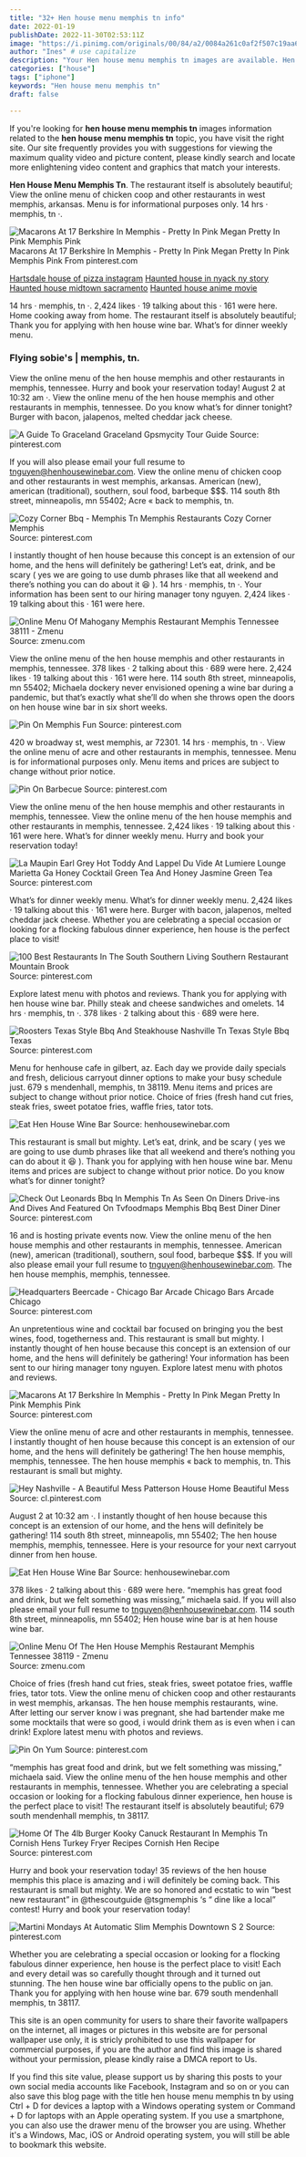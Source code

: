 ```yaml
---
title: "32+ Hen house menu memphis tn info"
date: 2022-01-19
publishDate: 2022-11-30T02:53:11Z
image: "https://i.pinimg.com/originals/00/84/a2/0084a261c0af2f507c19aa63ac5a864e.jpg"
author: "Ines" # use capitalize
description: "Your Hen house menu memphis tn images are available. Hen house menu memphis tn are a topic that is being searched for and liked by netizens now. You can Download the Hen house menu memphis tn files here. Get all free images."
categories: ["house"]
tags: ["iphone"]
keywords: "Hen house menu memphis tn"
draft: false

---
```


If you're looking for **hen house menu memphis tn** images information related to the **hen house menu memphis tn** topic, you have visit the right  site.  Our site frequently  provides you with  suggestions  for viewing  the maximum  quality video and picture  content, please kindly search and locate more enlightening video content and graphics  that match your interests.

**Hen House Menu Memphis Tn**. The restaurant itself is absolutely beautiful; View the online menu of chicken coop and other restaurants in west memphis, arkansas. Menu is for informational purposes only. 14 hrs · memphis, tn ·.

![Macarons At 17 Berkshire In Memphis - Pretty In Pink Megan Pretty In Pink Memphis Pink](https://i.pinimg.com/originals/60/59/62/605962dbeac3c40925b731928a89bd18.jpg "Macarons At 17 Berkshire In Memphis - Pretty In Pink Megan Pretty In Pink Memphis Pink")
Macarons At 17 Berkshire In Memphis - Pretty In Pink Megan Pretty In Pink Memphis Pink From pinterest.com

[Hartsdale house of pizza instagram](/hartsdale-house-of-pizza-instagram/)
[Haunted house in nyack ny story](/haunted-house-in-nyack-ny-story/)
[Haunted house midtown sacramento](/haunted-house-midtown-sacramento/)
[Haunted house anime movie](/haunted-house-anime-movie/)

14 hrs · memphis, tn ·. 2,424 likes · 19 talking about this · 161 were here. Home cooking away from home. The restaurant itself is absolutely beautiful; Thank you for applying with hen house wine bar. What’s for dinner weekly menu.

### Flying sobie&#039;s | memphis, tn.

View the online menu of the hen house memphis and other restaurants in memphis, tennessee. Hurry and book your reservation today! August 2 at 10:32 am ·. View the online menu of the hen house memphis and other restaurants in memphis, tennessee. Do you know what’s for dinner tonight? Burger with bacon, jalapenos, melted cheddar jack cheese.


![A Guide To Graceland Graceland Gpsmycity Tour Guide](https://i.pinimg.com/736x/6a/3b/d6/6a3bd6c708bc72e0f0e6bf69e15fff16.jpg "A Guide To Graceland Graceland Gpsmycity Tour Guide")
Source: pinterest.com

If you will also please email your full resume to tnguyen@henhousewinebar.com. View the online menu of chicken coop and other restaurants in west memphis, arkansas. American (new), american (traditional), southern, soul food, barbeque $$$. 114 south 8th street, minneapolis, mn 55402; Acre « back to memphis, tn.

![Cozy Corner Bbq - Memphis Tn Memphis Restaurants Cozy Corner Memphis](https://i.pinimg.com/originals/87/72/a6/8772a6889eeadcfcd9a8fc8834f958b6.png "Cozy Corner Bbq - Memphis Tn Memphis Restaurants Cozy Corner Memphis")
Source: pinterest.com

I instantly thought of hen house because this concept is an extension of our home, and the hens will definitely be gathering! Let’s eat, drink, and be scary ( yes we are going to use dumb phrases like that all weekend and there’s nothing you can do about it 😆 ). 14 hrs · memphis, tn ·. Your information has been sent to our hiring manager tony nguyen. 2,424 likes · 19 talking about this · 161 were here.

![Online Menu Of Mahogany Memphis Restaurant Memphis Tennessee 38111 - Zmenu](https://image.zmenu.com/menupic/4302857/a1280471-ac58-4712-984f-9f175d14a75e.jpg "Online Menu Of Mahogany Memphis Restaurant Memphis Tennessee 38111 - Zmenu")
Source: zmenu.com

View the online menu of the hen house memphis and other restaurants in memphis, tennessee. 378 likes · 2 talking about this · 689 were here. 2,424 likes · 19 talking about this · 161 were here. 114 south 8th street, minneapolis, mn 55402; Michaela dockery never envisioned opening a wine bar during a pandemic, but that’s exactly what she’ll do when she throws open the doors on hen house wine bar in six short weeks.

![Pin On Memphis Fun](https://i.pinimg.com/originals/40/4e/ef/404eef01ec306a6ec402ef2311f55f7e.png "Pin On Memphis Fun")
Source: pinterest.com

420 w broadway st, west memphis, ar 72301. 14 hrs · memphis, tn ·. View the online menu of acre and other restaurants in memphis, tennessee. Menu is for informational purposes only. Menu items and prices are subject to change without prior notice.

![Pin On Barbecue](https://i.pinimg.com/originals/1e/00/59/1e00596f485e9e535ae04e85109db739.jpg "Pin On Barbecue")
Source: pinterest.com

View the online menu of the hen house memphis and other restaurants in memphis, tennessee. View the online menu of the hen house memphis and other restaurants in memphis, tennessee. 2,424 likes · 19 talking about this · 161 were here. What’s for dinner weekly menu. Hurry and book your reservation today!

![La Maupin Earl Grey Hot Toddy And Lappel Du Vide At Lumiere Lounge Marietta Ga Honey Cocktail Green Tea And Honey Jasmine Green Tea](https://i.pinimg.com/originals/61/f3/fb/61f3fb774c3d486bab5d12162cfc90a9.jpg "La Maupin Earl Grey Hot Toddy And Lappel Du Vide At Lumiere Lounge Marietta Ga Honey Cocktail Green Tea And Honey Jasmine Green Tea")
Source: pinterest.com

What’s for dinner weekly menu. What’s for dinner weekly menu. 2,424 likes · 19 talking about this · 161 were here. Burger with bacon, jalapenos, melted cheddar jack cheese. Whether you are celebrating a special occasion or looking for a flocking fabulous dinner experience, hen house is the perfect place to visit!

![100 Best Restaurants In The South Southern Living Southern Restaurant Mountain Brook](https://i.pinimg.com/474x/8e/27/d2/8e27d2998af71f55fa0b2c7a59a9d31f--southern-restaurant-sweet-home-alabama.jpg "100 Best Restaurants In The South Southern Living Southern Restaurant Mountain Brook")
Source: pinterest.com

Explore latest menu with photos and reviews. Thank you for applying with hen house wine bar. Philly steak and cheese sandwiches and omelets. 14 hrs · memphis, tn ·. 378 likes · 2 talking about this · 689 were here.

![Roosters Texas Style Bbq And Steakhouse Nashville Tn Texas Style Bbq Texas](https://i.pinimg.com/736x/e8/b2/40/e8b24087212e1e01774433b6ce3536e4--texas-bbq-roosters.jpg "Roosters Texas Style Bbq And Steakhouse Nashville Tn Texas Style Bbq Texas")
Source: pinterest.com

Menu for henhouse cafe in gilbert, az. Each day we provide daily specials and fresh, delicious carryout dinner options to make your busy schedule just. 679 s mendenhall, memphis, tn 38119. Menu items and prices are subject to change without prior notice. Choice of fries (fresh hand cut fries, steak fries, sweet potatoe fries, waffle fries, tator tots.

![Eat Hen House Wine Bar](https://images.squarespace-cdn.com/content/v1/5f6bbc3dedff2f7efac4609b/1601314301691-MJPHHJND6RKDEESIRI7I/HenHouse+Logo+Long.png "Eat Hen House Wine Bar")
Source: henhousewinebar.com

This restaurant is small but mighty. Let’s eat, drink, and be scary ( yes we are going to use dumb phrases like that all weekend and there’s nothing you can do about it 😆 ). Thank you for applying with hen house wine bar. Menu items and prices are subject to change without prior notice. Do you know what’s for dinner tonight?

![Check Out Leonards Bbq In Memphis Tn As Seen On Diners Drive-ins And Dives And Featured On Tvfoodmaps Memphis Bbq Best Diner Diner](https://i.pinimg.com/736x/20/19/79/201979fbffcb98afe408562b7ee6e15f--memphis-tennessee-food-network.jpg "Check Out Leonards Bbq In Memphis Tn As Seen On Diners Drive-ins And Dives And Featured On Tvfoodmaps Memphis Bbq Best Diner Diner")
Source: pinterest.com

16 and is hosting private events now. View the online menu of the hen house memphis and other restaurants in memphis, tennessee. American (new), american (traditional), southern, soul food, barbeque $$$. If you will also please email your full resume to tnguyen@henhousewinebar.com. The hen house memphis, memphis, tennessee.

![Headquarters Beercade - Chicago Bar Arcade Chicago Bars Arcade Chicago](https://i.pinimg.com/originals/91/61/d3/9161d30d56d036b0f901cebb7ea1c134.jpg "Headquarters Beercade - Chicago Bar Arcade Chicago Bars Arcade Chicago")
Source: pinterest.com

An unpretentious wine and cocktail bar focused on bringing you the best wines, food, togetherness and. This restaurant is small but mighty. I instantly thought of hen house because this concept is an extension of our home, and the hens will definitely be gathering! Your information has been sent to our hiring manager tony nguyen. Explore latest menu with photos and reviews.

![Macarons At 17 Berkshire In Memphis - Pretty In Pink Megan Pretty In Pink Memphis Pink](https://i.pinimg.com/originals/60/59/62/605962dbeac3c40925b731928a89bd18.jpg "Macarons At 17 Berkshire In Memphis - Pretty In Pink Megan Pretty In Pink Memphis Pink")
Source: pinterest.com

View the online menu of acre and other restaurants in memphis, tennessee. I instantly thought of hen house because this concept is an extension of our home, and the hens will definitely be gathering! The hen house memphis, memphis, tennessee. The hen house memphis « back to memphis, tn. This restaurant is small but mighty.

![Hey Nashville - A Beautiful Mess Patterson House Home Beautiful Mess](https://i.pinimg.com/originals/60/a2/11/60a211375e03fb34249491c92c94d6e5.jpg "Hey Nashville - A Beautiful Mess Patterson House Home Beautiful Mess")
Source: cl.pinterest.com

August 2 at 10:32 am ·. I instantly thought of hen house because this concept is an extension of our home, and the hens will definitely be gathering! 114 south 8th street, minneapolis, mn 55402; The hen house memphis, memphis, tennessee. Here is your resource for your next carryout dinner from hen house.

![Eat Hen House Wine Bar](https://images.squarespace-cdn.com/content/v1/5f6bbc3dedff2f7efac4609b/1601312353542-32EHWYYUJUOXAKXOLIGZ/Feather+Logo.png "Eat Hen House Wine Bar")
Source: henhousewinebar.com

378 likes · 2 talking about this · 689 were here. “memphis has great food and drink, but we felt something was missing,” michaela said. If you will also please email your full resume to tnguyen@henhousewinebar.com. 114 south 8th street, minneapolis, mn 55402; Hen house wine bar is at hen house wine bar.

![Online Menu Of The Hen House Memphis Restaurant Memphis Tennessee 38119 - Zmenu](https://image.zmenu.com/menupic/5597383/c6b7d960-14ae-4c3a-8c14-1f6afe549fd8.jpg "Online Menu Of The Hen House Memphis Restaurant Memphis Tennessee 38119 - Zmenu")
Source: zmenu.com

Choice of fries (fresh hand cut fries, steak fries, sweet potatoe fries, waffle fries, tator tots. View the online menu of chicken coop and other restaurants in west memphis, arkansas. The hen house memphis restaurants, wine. After letting our server know i was pregnant, she had bartender make me some mocktails that were so good, i would drink them as is even when i can drink! Explore latest menu with photos and reviews.

![Pin On Yum](https://i.pinimg.com/originals/78/29/e2/7829e2bcc963d1f92510792ce1b386cc.jpg "Pin On Yum")
Source: pinterest.com

“memphis has great food and drink, but we felt something was missing,” michaela said. View the online menu of the hen house memphis and other restaurants in memphis, tennessee. Whether you are celebrating a special occasion or looking for a flocking fabulous dinner experience, hen house is the perfect place to visit! The restaurant itself is absolutely beautiful; 679 south mendenhall memphis, tn 38117.

![Home Of The 4lb Burger Kooky Canuck Restaurant In Memphis Tn Cornish Hens Turkey Fryer Recipes Cornish Hen Recipe](https://i.pinimg.com/originals/16/a5/a8/16a5a805ee622901bc4661d72625ed3d.jpg "Home Of The 4lb Burger Kooky Canuck Restaurant In Memphis Tn Cornish Hens Turkey Fryer Recipes Cornish Hen Recipe")
Source: pinterest.com

Hurry and book your reservation today! 35 reviews of the hen house memphis this place is amazing and i will definitely be coming back. This restaurant is small but mighty. We are so honored and ecstatic to win “best new restaurant” in @thescoutguide @tsgmemphis ‘s “ dine like a local” contest! Hurry and book your reservation today!

![Martini Mondays At Automatic Slim Memphis Downtown S 2](https://i.pinimg.com/originals/00/84/a2/0084a261c0af2f507c19aa63ac5a864e.jpg "Martini Mondays At Automatic Slim Memphis Downtown S 2")
Source: pinterest.com

Whether you are celebrating a special occasion or looking for a flocking fabulous dinner experience, hen house is the perfect place to visit! Each and every detail was so carefully thought through and it turned out stunning. The hen house wine bar officially opens to the public on jan. Thank you for applying with hen house wine bar. 679 south mendenhall memphis, tn 38117.

This site is an open community for users to share their favorite wallpapers on the internet, all images or pictures in this website are for personal wallpaper use only, it is stricly prohibited to use this wallpaper for commercial purposes, if you are the author and find this image is shared without your permission, please kindly raise a DMCA report to Us.

If you find this site value, please support us by sharing this posts to your own social media accounts like Facebook, Instagram and so on or you can also save this blog page with the title hen house menu memphis tn by using Ctrl + D for devices a laptop with a Windows operating system or Command + D for laptops with an Apple operating system. If you use a smartphone, you can also use the drawer menu of the browser you are using. Whether it's a Windows, Mac, iOS or Android operating system, you will still be able to bookmark this website.

